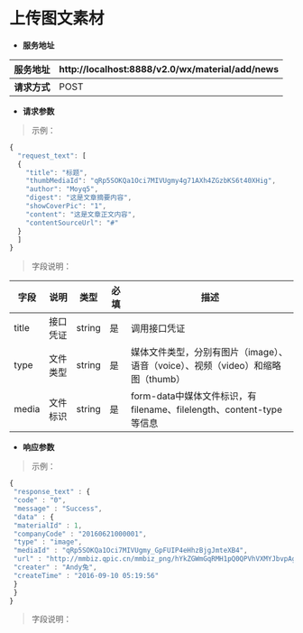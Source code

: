 # 上传图文素材

* **服务地址**

| **服务地址** | http://localhost:8888/v2.0/wx/material/add/news |
| --- | --- |
| **请求方式** | POST |


* **请求参数**

>示例：

```javascript
{
  "request_text": [
  {
    "title": "标题",
    "thumbMediaId": "qRp5SOKQa1Oci7MIVUgmy4g71AXh4ZGzbKS6t40XHig",
    "author": "Moyq5",
    "digest": "这是文章摘要内容",
    "showCoverPic": "1",
    "content": "这是文章正文内容",
    "contentSourceUrl": "#"
  }
  ]
}

```
>字段说明：

| **字段** | **说明** | **类型** | **必填** | **描述** |
| --- | --- | --- | --- | --- |
| title | 接口凭证 | string | 是 | 调用接口凭证 |
| type | 文件类型 | string | 是 | 媒体文件类型，分别有图片（image）、语音（voice）、视频（video）和缩略图（thumb） |
| media | 文件标识 | string | 是 | form-data中媒体文件标识，有filename、filelength、content-type等信息 |

* **响应参数**

>示例：

```javascript
{
 "response_text" : {
 "code" : "0",
 "message" : "Success",
 "data" : {
 "materialId" : 1,
 "companyCode" : "20160621000001",
 "type" : "image",
 "mediaId" : "qRp5SOKQa1Oci7MIVUgmy_GpFUIP4eHhzBjgJmteXB4",
 "url" : "http://mmbiz.qpic.cn/mmbiz_png/hYkZGWmGqRMH1pQ0QPVhVXMYJbvpAg1kZ9vCAK4HUZcnfOHBWAApbquvLDiafBHREaBPJV8dE7RyACkyvjzjW1Q/0?wx_fmt=png",
 "creater" : "Andy兔",
 "createTime" : "2016-09-10 05:19:56"
 }
 }
}
```

>字段说明：


